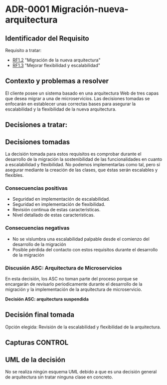 # ADR-0001 Migración-nueva-arquitectura

## Identificador del Requisito

Requisito a tratar: 
* [RF1.2](https://github.com/kikmar/DAS-GRUPO-8/blob/feature/Semana2/Semana%202/Requisitos/rf1.2.md) "Migración de la nueva arquitectura" 
* [RF1.3](https://github.com/kikmar/DAS-GRUPO-8/blob/feature/Semana2/Semana%202/Requisitos/rf1.3.md) "Mejorar flexibilidad y escalabilidad"

## Contexto y problemas a resolver

El cliente posee un sistema basado en una arquitectura Web de tres capas que desea migrar a una de microservicios. Las decisiones tomadas
se enfocarán en establecer unas correctas bases para asegurar la escalabilidad y la flexibilidad de la nueva arquitectura.

## Decisiones a tratar:



## Decisiones tomadas

La decisión tomada para estos requisitos es comprobar durante el desarrollo de la migración la sostenibilidad de las funcionalidades en cuanto a escalabilidad
y flexibilidad. No podemos implementarlas como tal, pero sí asegurar mediante la creación de las clases, que éstas serán escalables y flexibles.

### Consecuencias positivas <!-- optional -->

* Seguridad en implementación de escalabilidad.
* Seguridad en implementación de flexibilidad.
* Revisión continua de estas características.
* Nivel detallado de estas características.


### Consecuencias negativas <!-- optional -->

* No se vislumbra una escalabilidad palpable desde el comienzo del desarrollo de la migración
* Posible pérdida del contacto con estos requisitos durante el desarrollo de la migración

### Discusión ASC: Arquitectura de Microservicios

En esta decisión, los ASC no toman parte del proceso porque se encargarán de revisarlo periodicamente durante el desarrollo de la migración y la implementación
de la arquitectura de microservicio.

**Decisión ASC: arquitectura suspendida**

## Decisión final tomada

Opción elegida: Revisión de la escalabilidad y flexibilidad de la arquitectura.

## Capturas CONTROL 

## UML de la decisión

No se realiza ningún esquema UML debido a que es una decisión general de arquitectura sin tratar ninguna clase en concreto.





